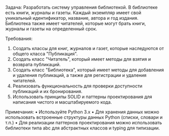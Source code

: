 Задача:
Разработать систему управления библиотекой. В библиотеке есть книги, журналы и газеты. Каждый экземпляр имеет свой уникальный идентификатор, название, автора и год издания. Библиотека также имеет читателей, которые могут брать книги, журналы и газеты на определенный срок.

Требования:
1.	Создать классы для книг, журналов и газет, которые наследуются от общего класса "Публикация".
2.	Создать класс "Читатель", который имеет методы для взятия и возврата публикаций.
3.	Создать класс "Библиотека", который имеет методы для добавления и удаления публикаций, а также для регистрации и удаления читателей.
4.	Реализовать функциональность для проверки доступности публикаций и их бронирования.
5.	Использовать принципы SOLID и паттерны проектирования для написания чистого и масштабируемого кода.

Примечания:
•	Используйте Python 3.x
•	Для хранения данных можно использовать встроенные структуры данных Python (списки, словари и т.п.)
•	Для реализации паттернов проектирования можно использовать библиотеки типа abc для абстрактных классов и  typing для типизации.
